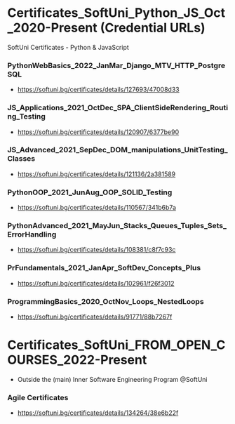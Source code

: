 # Certificates_SoftUni_Python_JS_Oct_2020-Present (Credential URLs)
SoftUni Certificates - Python &amp; JavaScript

### PythonWebBasics_2022_JanMar_Django_MTV_HTTP_PostgreSQL
- https://softuni.bg/certificates/details/127693/47008d33


### JS_Applications_2021_OctDec_SPA_ClientSideRendering_Routing_Testing
- https://softuni.bg/certificates/details/120907/6377be90

### JS_Advanced_2021_SepDec_DOM_manipulations_UnitTesting_Classes
- https://softuni.bg/certificates/details/121136/2a381589

### PythonOOP_2021_JunAug_OOP_SOLID_Testing
- https://softuni.bg/certificates/details/110567/341b6b7a
 
### PythonAdvanced_2021_MayJun_Stacks_Queues_Tuples_Sets_ErrorHandling
- https://softuni.bg/certificates/details/108381/c8f7c93c

### PrFundamentals_2021_JanApr_SoftDev_Concepts_Plus
- https://softuni.bg/certificates/details/102961/f26f3012

### ProgrammingBasics_2020_OctNov_Loops_NestedLoops
- https://softuni.bg/certificates/details/91771/88b7267f


# Certificates_SoftUni_FROM_OPEN_COURSES_2022-Present
- Outside the (main) Inner Software Engineering Program @SoftUni

### Agile Certificates
- https://softuni.bg/certificates/details/134264/38e6b22f
